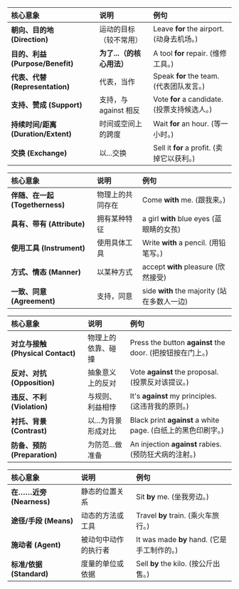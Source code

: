 | 核心意象                            | 说明                      | 例句                                         |
| :---------------------------------- | :------------------------ | :------------------------------------------- |
| **朝向、目的地 (Direction)**        | 运动的目标（较不常用）    | Leave **for** the airport. (动身去机场。)    |
| **目的、利益 (Purpose/Benefit)**    | **为了...（的核心用法）** | A tool **for** repair. (维修工具。)          |
| **代表、代替 (Representation)**     | 代表，当作                | Speak **for** the team. (代表团队发言。)     |
| **支持、赞成 (Support)**            | 支持，与 against 相反     | Vote **for** a candidate. (投票支持候选人。) |
| **持续时间/距离 (Duration/Extent)** | 时间或空间上的跨度        | Wait **for** an hour. (等一小时。)           |
| **交换 (Exchange)**                 | 以...交换                 | Sell it **for** a profit. (卖掉它以获利。)   |

| 核心意象                        | 说明             | 例句                                        |
| :------------------------------ | :--------------- | :------------------------------------------ |
| **伴随、在一起 (Togetherness)** | 物理上的共同存在 | Come **with** me. (跟我来。)                |
| **具有、带有 (Attribute)**      | 拥有某种特征     | a girl **with** blue eyes (蓝眼睛的女孩)    |
| **使用工具 (Instrument)**       | 使用具体工具     | Write **with** a pencil. (用铅笔写。)       |
| **方式、情态 (Manner)**         | 以某种方式       | accept **with** pleasure (欣然接受)         |
| **一致、同意 (Agreement)**      | 支持，同意       | side **with** the majority (站在多数人一边) |

| 核心意象                          | 说明                | 例句                                                         |
| :-------------------------------- | :------------------ | :----------------------------------------------------------- |
| **对立与接触 (Physical Contact)** | 物理上的依靠、碰撞  | Press the button **against** the door. (把按钮按在门上。)    |
| **反对、对抗 (Opposition)**       | 抽象意义上的反对    | Vote **against** the proposal. (投票反对该提议。)            |
| **违反、不利 (Violation)**        | 与规则、利益相悖    | It's **against** my principles. (这违背我的原则。)           |
| **衬托、背景 (Contrast)**         | 以...为背景形成对比 | Black print **against** a white page. (白纸上的黑色印刷字。) |
| **防备、预防 (Preparation)**      | 为防范...做准备     | An injection **against** rabies. (预防狂犬病的注射。)        |

| 核心意象                 | 说明                 | 例句                                        |
| :----------------------- | :------------------- | :------------------------------------------ |
| **在……近旁 (Nearness)**  | 静态的位置关系       | Sit **by** me. (坐我旁边。)                 |
| **途径/手段 (Means)**    | 动态的方法或工具     | Travel **by** train. (乘火车旅行。)         |
| **施动者 (Agent)**       | 被动句中动作的执行者 | It was made **by** hand. (它是手工制作的。) |
| **标准/依据 (Standard)** | 度量的单位或依据     | Sell **by** the kilo. (按公斤出售。)        |
